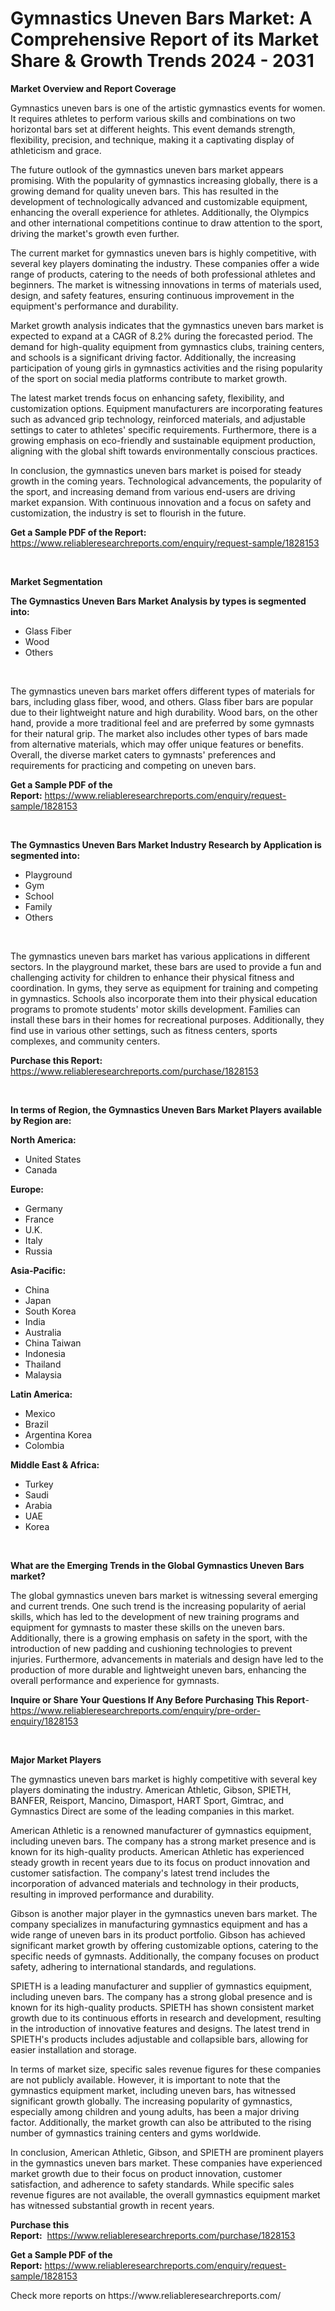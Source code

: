 <p><h1>Gymnastics Uneven Bars Market: A Comprehensive Report of its Market Share & Growth Trends 2024 - 2031</h1></p><p><strong>Market Overview and Report Coverage</strong></p>
<p><p>Gymnastics uneven bars is one of the artistic gymnastics events for women. It requires athletes to perform various skills and combinations on two horizontal bars set at different heights. This event demands strength, flexibility, precision, and technique, making it a captivating display of athleticism and grace.</p><p>The future outlook of the gymnastics uneven bars market appears promising. With the popularity of gymnastics increasing globally, there is a growing demand for quality uneven bars. This has resulted in the development of technologically advanced and customizable equipment, enhancing the overall experience for athletes. Additionally, the Olympics and other international competitions continue to draw attention to the sport, driving the market's growth even further.</p><p>The current market for gymnastics uneven bars is highly competitive, with several key players dominating the industry. These companies offer a wide range of products, catering to the needs of both professional athletes and beginners. The market is witnessing innovations in terms of materials used, design, and safety features, ensuring continuous improvement in the equipment's performance and durability.</p><p>Market growth analysis indicates that the gymnastics uneven bars market is expected to expand at a CAGR of 8.2% during the forecasted period. The demand for high-quality equipment from gymnastics clubs, training centers, and schools is a significant driving factor. Additionally, the increasing participation of young girls in gymnastics activities and the rising popularity of the sport on social media platforms contribute to market growth.</p><p>The latest market trends focus on enhancing safety, flexibility, and customization options. Equipment manufacturers are incorporating features such as advanced grip technology, reinforced materials, and adjustable settings to cater to athletes' specific requirements. Furthermore, there is a growing emphasis on eco-friendly and sustainable equipment production, aligning with the global shift towards environmentally conscious practices.</p><p>In conclusion, the gymnastics uneven bars market is poised for steady growth in the coming years. Technological advancements, the popularity of the sport, and increasing demand from various end-users are driving market expansion. With continuous innovation and a focus on safety and customization, the industry is set to flourish in the future.</p></p>
<p><strong>Get a Sample PDF of the Report:</strong> <a href="https://www.reliableresearchreports.com/enquiry/request-sample/1828153">https://www.reliableresearchreports.com/enquiry/request-sample/1828153</a></p>
<p>&nbsp;</p>
<p><strong>Market Segmentation</strong></p>
<p><strong>The Gymnastics Uneven Bars Market Analysis by types is segmented into:</strong></p>
<p><ul><li>Glass Fiber</li><li>Wood</li><li>Others</li></ul></p>
<p>&nbsp;</p>
<p><p>The gymnastics uneven bars market offers different types of materials for bars, including glass fiber, wood, and others. Glass fiber bars are popular due to their lightweight nature and high durability. Wood bars, on the other hand, provide a more traditional feel and are preferred by some gymnasts for their natural grip. The market also includes other types of bars made from alternative materials, which may offer unique features or benefits. Overall, the diverse market caters to gymnasts' preferences and requirements for practicing and competing on uneven bars.</p></p>
<p><strong>Get a Sample PDF of the Report:</strong>&nbsp;<a href="https://www.reliableresearchreports.com/enquiry/request-sample/1828153">https://www.reliableresearchreports.com/enquiry/request-sample/1828153</a></p>
<p>&nbsp;</p>
<p><strong>The Gymnastics Uneven Bars Market Industry Research by Application is segmented into:</strong></p>
<p><ul><li>Playground</li><li>Gym</li><li>School</li><li>Family</li><li>Others</li></ul></p>
<p>&nbsp;</p>
<p><p>The gymnastics uneven bars market has various applications in different sectors. In the playground market, these bars are used to provide a fun and challenging activity for children to enhance their physical fitness and coordination. In gyms, they serve as equipment for training and competing in gymnastics. Schools also incorporate them into their physical education programs to promote students' motor skills development. Families can install these bars in their homes for recreational purposes. Additionally, they find use in various other settings, such as fitness centers, sports complexes, and community centers.</p></p>
<p><strong>Purchase this Report:</strong>&nbsp; <a href="https://www.reliableresearchreports.com/purchase/1828153">https://www.reliableresearchreports.com/purchase/1828153</a></p>
<p>&nbsp;</p>
<p><strong>In terms of Region, the Gymnastics Uneven Bars Market Players available by Region are:</strong></p>
<p>
    <p> <strong> North America: </strong>
        <ul>
            <li>United States</li>
            <li>Canada</li>
        </ul>
        </p> 
    <p> <strong> Europe: </strong>
        <ul>
            <li>Germany</li>
            <li>France</li>
            <li>U.K.</li>
            <li>Italy</li>
            <li>Russia</li>
        </ul>
        </p> 
    <p> <strong> Asia-Pacific: </strong>
        <ul>
            <li>China</li>
            <li>Japan</li>
            <li>South Korea</li>
            <li>India</li>
            <li>Australia</li>
            <li>China Taiwan</li>
            <li>Indonesia</li>
            <li>Thailand</li>
            <li>Malaysia</li>
        </ul>
        </p> 
    <p> <strong> Latin America: </strong>
        <ul>
            <li>Mexico</li>
            <li>Brazil</li>
            <li>Argentina Korea</li>
            <li>Colombia</li>
        </ul>
        </p> 
    <p> <strong> Middle East & Africa: </strong>
        <ul>
            <li>Turkey</li>
            <li>Saudi</li>
            <li>Arabia</li>
            <li>UAE</li>
            <li>Korea</li>
        </ul>
    </p>
    </p>
<p>&nbsp;</p>
<p><strong>What are the Emerging Trends in the Global Gymnastics Uneven Bars market?</strong></p>
<p><p>The global gymnastics uneven bars market is witnessing several emerging and current trends. One such trend is the increasing popularity of aerial skills, which has led to the development of new training programs and equipment for gymnasts to master these skills on the uneven bars. Additionally, there is a growing emphasis on safety in the sport, with the introduction of new padding and cushioning technologies to prevent injuries. Furthermore, advancements in materials and design have led to the production of more durable and lightweight uneven bars, enhancing the overall performance and experience for gymnasts.</p></p>
<p><strong>Inquire or Share Your Questions If Any Before Purchasing This Report</strong>- <a href="https://www.reliableresearchreports.com/enquiry/pre-order-enquiry/1828153">https://www.reliableresearchreports.com/enquiry/pre-order-enquiry/1828153</a></p>
<p>&nbsp;</p>
<p><strong>Major Market Players</strong></p>
<p><p>The gymnastics uneven bars market is highly competitive with several key players dominating the industry. American Athletic, Gibson, SPIETH, BANFER, Reisport, Mancino, Dimasport, HART Sport, Gimtrac, and Gymnastics Direct are some of the leading companies in this market.</p><p>American Athletic is a renowned manufacturer of gymnastics equipment, including uneven bars. The company has a strong market presence and is known for its high-quality products. American Athletic has experienced steady growth in recent years due to its focus on product innovation and customer satisfaction. The company's latest trend includes the incorporation of advanced materials and technology in their products, resulting in improved performance and durability. </p><p>Gibson is another major player in the gymnastics uneven bars market. The company specializes in manufacturing gymnastics equipment and has a wide range of uneven bars in its product portfolio. Gibson has achieved significant market growth by offering customizable options, catering to the specific needs of gymnasts. Additionally, the company focuses on product safety, adhering to international standards, and regulations. </p><p>SPIETH is a leading manufacturer and supplier of gymnastics equipment, including uneven bars. The company has a strong global presence and is known for its high-quality products. SPIETH has shown consistent market growth due to its continuous efforts in research and development, resulting in the introduction of innovative features and designs. The latest trend in SPIETH's products includes adjustable and collapsible bars, allowing for easier installation and storage.</p><p>In terms of market size, specific sales revenue figures for these companies are not publicly available. However, it is important to note that the gymnastics equipment market, including uneven bars, has witnessed significant growth globally. The increasing popularity of gymnastics, especially among children and young adults, has been a major driving factor. Additionally, the market growth can also be attributed to the rising number of gymnastics training centers and gyms worldwide.</p><p>In conclusion, American Athletic, Gibson, and SPIETH are prominent players in the gymnastics uneven bars market. These companies have experienced market growth due to their focus on product innovation, customer satisfaction, and adherence to safety standards. While specific sales revenue figures are not available, the overall gymnastics equipment market has witnessed substantial growth in recent years.</p></p>
<p><strong>Purchase this Report:</strong>&nbsp;&nbsp;<a href="https://www.reliableresearchreports.com/purchase/1828153">https://www.reliableresearchreports.com/purchase/1828153</a></p>
<p></p>
<p><strong>Get a Sample PDF of the Report:</strong>&nbsp;<a href="https://www.reliableresearchreports.com/enquiry/request-sample/1828153">https://www.reliableresearchreports.com/enquiry/request-sample/1828153</a></p>
<p>Check more reports on https://www.reliableresearchreports.com/</p>